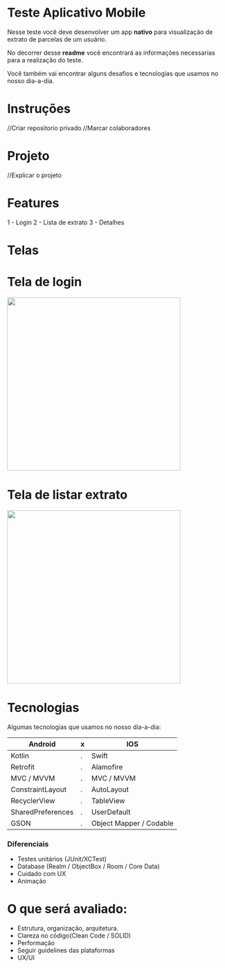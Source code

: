 # Teste Aplicativo Mobile
Nesse teste você deve desenvolver um app **nativo** para visualização de extrato de parcelas de um usuário.

No decorrer desse **readme** você encontrará as informações necessarias para a realização do teste.

Você também vai encontrar alguns desafios e tecnologias que usamos no nosso dia-a-dia.

# Instruções
//Criar repositorio privado
//Marcar colaboradores

# Projeto
//Explicar o projeto

# Features
1 - Login
2 - Lista de extrato
3 - Detalhes

# Telas

<div display="inline-block">
  <div>
    <h1>Tela de login</h1>
    <img src="http://icoded.com.br/faca-um-app/img/login.png" alt="" data-canonical-src="http://icoded.com.br/faca-um-app/img/login.png" height="400" />
  </div>
  <div>
    <h1>Tela de listar extrato</h1>
    <img src="http://icoded.com.br/faca-um-app/img/extrato.png" alt="" data-canonical-src="http://icoded.com.br/faca-um-app/img/extrato.png" height="400" />
  </div>
</div>

# Tecnologias
Algumas tecnologias que usamos no nosso dia-a-dia:

|  Android | x | IOS  |
|---|---|---|
| Kotlin  | . |  Swift |
| Retrofit  | . |  Alamofire |
| MVC / MVVM | . | MVC / MVVM  |
| ConstraintLayout  | . | AutoLayout  |
| RecyclerView  | . | TableView  |
| SharedPreferences | . | UserDefault  |
| GSON | . | Object Mapper / Codable  |

### Diferenciais
- Testes unitários (JUnit/XCTest)
- Database (Realm / ObjectBox / Room / Core Data)
- Cuidado com UX
- Animação

# O que será avaliado:
- Estrutura, organização, arquitetura.
- Clareza no código(Clean Code / SOLID)
- Performação
- Seguir guidelines das plataformas
- UX/UI


